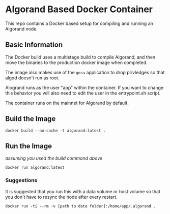 # Algorand Based Docker Container
This repo contains a Docker based setup for compiling and running an Algorand node.

## Basic Information
The Docker build uses a multistage build to compile Algorand, and then move the binaries to the production docker image when completed.

The image also makes use of the `gosu` application to drop privledges so that algod doesn't run as root.

Alogrand runs as the user "app" within the container. If you want to change this behavior you will also need to edit the user in the entrypoint.sh script.

The container runs on the mainnet for Algorand by default.

## Build the Image

```
docker build --no-cache -t algorand:latest .
```

## Run the Image
*assuming you used the build command above*
```
docker run algorand:latest
```

### Suggestions
It is suggested that you run this with a data volume or host volume so that you don't have to resync the node after every restart.

```
docker run -ti --rm -v [path to data folder]:/home/app/.algorand .
```

